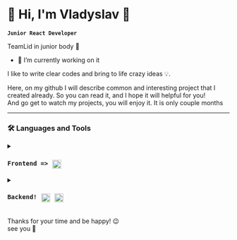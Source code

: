 # 👀 Hi, I'm Vladyslav 👋

**`Junior React Developer`**

 TeamLid in junior body 🤫 </br>
- 🔭 I’m currently working on it</br>
 
 I like to write clear codes and bring to life crazy ideas 💡.

 Here, on my github I will describe common and interesting project that I created already. So you can read it, and I hope it will helpful for you!
 </br> And go get to watch my projects, you will enjoy it. It is  only couple months

---

### 🛠 Languages and Tools

<details>
 <summary><h3 style="display: flex;"><code>Frontend =></code> <img alt="Java" width="20px" style="padding-right:10px; padding-left:10px;" src="https://cdn.jsdelivr.net/gh/devicons/devicon/icons/react/react-original.svg" />


</h3></summary>
<p>
    Main set React-Redux</br>
    Fetching, and render data, create apps.</br>
    Had practice with:</br>
    <code>react-redux, styled-components, TailWind, socket.io</code>

</br>
</p>
<h3>React</h3>
<p>React-router, reactHooks, Context, LocalStorage, tailwind styles app: todos, posts, async fetches</br>Pagination </br>Authentication</br>validation forms</br>animations</p>
</br>
</br>
<h3>Redux</h3>
<p>Some good experience work with Redux, Redux/toolkit:</br>thunk </br>RTQ</br>Redux/saga</p>
</br>
</br>
<h3>HTML,CSS</h3>
<p>Standart skills about all of this, query breackpoints, validations, animations, open/closeds, adaptive layout, good understanding of HTML semantic.</p>
</br>

</details>
<details>
 <summary><h3 style="display: flex;"><code>Backend!</code> <img alt="Java" width="20px" style="padding-right:10px; padding-left:10px;" src="https://cdn.jsdelivr.net/gh/devicons/devicon/icons/javascript/javascript-original.svg" />
<img width="20px" style="padding-right:10px;" src="https://cdn.jsdelivr.net/gh/devicons/devicon/icons/nodejs/nodejs-original-wordmark.svg" />

</h3></summary>
<p>
    I have experience in creating Rest-API and full CRUD functionality with Node, MongoDB, some knowlenge about mySQL</br></br>
    
    
</p>
<h3>JavaScript</h3>
<code>Good experience work with collections, arrays/object methods.</code>
</br>
</br>

<h3>NodeJs</h3>
<code>Express, mongoose, bcrypt,jwt-tokens, cors, dotenv and another. </code>
</br>
</br>
<h3>MongoDB</h3>
<p>Some practice with it, and with node-mongoose</p>
</br>
<h3>MySql </h3>
<p>Some practice with structure and proecting collections</p>
</br>

</br>
</details>

<br /> 
Thanks for your time and be happy! 😉
</br>see you 🙌





